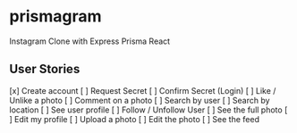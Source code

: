 # prismagram

Instagram Clone with Express Prisma React

## User Stories

[x] Create account
[ ] Request Secret
[ ] Confirm Secret (Login)
[ ] Like / Unlike a photo
[ ] Comment on a photo
[ ] Search by user
[ ] Search by location
[ ] See user profile
[ ] Follow / Unfollow User
[ ] See the full photo
[ ] Edit my profile
[ ] Upload a photo
[ ] Edit the photo
[ ] See the feed
